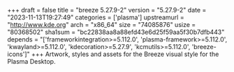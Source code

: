 +++
draft = false
title = "breeze 5.27.9-2"
version = "5.27.9-2"
date = "2023-11-13T19:27:49"
categories = ['plasma']
upstreamurl = "http://www.kde.org"
arch = "x86_64"
size = "74085876"
usize = "80368502"
sha1sum = "bc22838aa8a88efd43e6d25f59aa5f30b7dfb443"
depends = "['frameworkintegration>=5.112.0', 'plasma-framework>=5.112.0', 'kwayland>=5.112.0', 'kdecoration>=5.27.9', 'kcmutils>=5.112.0', 'breeze-icons']"
+++
Artwork, styles and assets for the Breeze visual style for the Plasma Desktop.